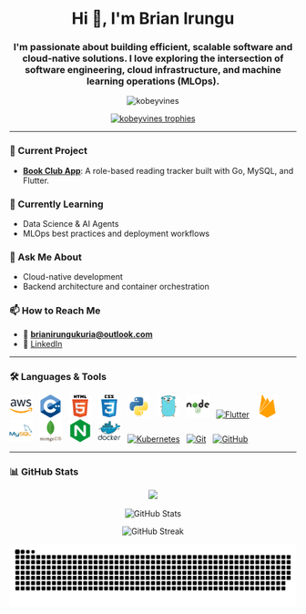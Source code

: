 <h1 align="center">Hi 👋, I'm Brian Irungu</h1>
<h3 align="center">I'm passionate about building efficient, scalable software and cloud-native solutions. I love exploring the intersection of software engineering, cloud infrastructure, and machine learning operations (MLOps).</h3>

<p align="center">
  <img src="https://komarev.com/ghpvc/?username=kobeyvines&label=Profile%20views&color=0e75b6&style=flat" alt="kobeyvines" />
</p>

<p align="center">
  <a href="https://github.com/ryo-ma/github-profile-trophy">
    <img src="https://github-profile-trophy.vercel.app/?username=kobeyvines&theme=onedark&margin-w=10&margin-h=15" alt="kobeyvines trophies" />
  </a>
</p>

---

### 🔭 Current Project

- [**Book Club App**](https://github.com/Kobeyvines/bookclub-app): A role-based reading tracker built with Go, MySQL, and Flutter.

### 🌱 Currently Learning

- Data Science & AI Agents
- MLOps best practices and deployment workflows

### 💬 Ask Me About

- Cloud-native development
- Backend architecture and container orchestration

### 📫 How to Reach Me

- 📧 **brianirungukuria@outlook.com**
- 💼 [LinkedIn](https://linkedin.com/in/brian-irungu-5476ba270)

---

### 🛠️ Languages & Tools

<p align="left">
  <a href="https://aws.amazon.com" target="_blank"><img src="https://raw.githubusercontent.com/devicons/devicon/master/icons/amazonwebservices/amazonwebservices-original-wordmark.svg" alt="AWS" width="40" height="40"/></a>&nbsp;&nbsp;
  <a href="https://www.cplusplus.com/" target="_blank"><img src="https://raw.githubusercontent.com/devicons/devicon/master/icons/cplusplus/cplusplus-original.svg" alt="C++" width="40" height="40"/></a>&nbsp;&nbsp;
  <a href="https://www.w3schools.com/html/" target="_blank"><img src="https://raw.githubusercontent.com/devicons/devicon/master/icons/html5/html5-original-wordmark.svg" alt="HTML5" width="40" height="40"/></a>&nbsp;&nbsp;
  <a href="https://www.w3schools.com/css/" target="_blank"><img src="https://raw.githubusercontent.com/devicons/devicon/master/icons/css3/css3-original-wordmark.svg" alt="CSS3" width="40" height="40"/></a>&nbsp;&nbsp;
  <a href="https://www.python.org" target="_blank"><img src="https://raw.githubusercontent.com/devicons/devicon/master/icons/python/python-original.svg" alt="Python" width="40" height="40"/></a>&nbsp;&nbsp;
  <a href="https://golang.org" target="_blank"><img src="https://raw.githubusercontent.com/devicons/devicon/master/icons/go/go-original.svg" alt="Go" width="40" height="40"/></a>&nbsp;&nbsp;
  <a href="https://nodejs.org" target="_blank"><img src="https://raw.githubusercontent.com/devicons/devicon/master/icons/nodejs/nodejs-original-wordmark.svg" alt="Node.js" width="40" height="40"/></a>&nbsp;&nbsp;
  <a href="https://flutter.dev" target="_blank"><img src="https://www.vectorlogo.zone/logos/flutterio/flutterio-icon.svg" alt="Flutter" width="40" height="40"/></a>&nbsp;&nbsp;
  <a href="https://firebase.google.com/" target="_blank" rel="noreferrer"><img src="https://raw.githubusercontent.com/devicons/devicon/master/icons/firebase/firebase-plain.svg" alt="Firebase" width="40" height="40"/></a>&nbsp;&nbsp;
  <a href="https://www.mysql.com/" target="_blank"><img src="https://raw.githubusercontent.com/devicons/devicon/master/icons/mysql/mysql-original-wordmark.svg" alt="MySQL" width="40" height="40"/></a>&nbsp;&nbsp;
  <a href="https://www.mongodb.com/" target="_blank"><img src="https://raw.githubusercontent.com/devicons/devicon/master/icons/mongodb/mongodb-original-wordmark.svg" alt="MongoDB" width="40" height="40"/></a>&nbsp;&nbsp;
  <a href="https://www.nginx.com" target="_blank"><img src="https://raw.githubusercontent.com/devicons/devicon/master/icons/nginx/nginx-original.svg" alt="NGINX" width="40" height="40"/></a>&nbsp;&nbsp;
  <a href="https://www.docker.com/" target="_blank"><img src="https://raw.githubusercontent.com/devicons/devicon/master/icons/docker/docker-original-wordmark.svg" alt="Docker" width="40" height="40"/></a>&nbsp;&nbsp;
  <a href="https://kubernetes.io" target="_blank"><img src="https://www.vectorlogo.zone/logos/kubernetes/kubernetes-icon.svg" alt="Kubernetes" width="40" height="40"/></a>&nbsp;&nbsp;
  <a href="https://git-scm.com" target="_blank"><img src="https://www.vectorlogo.zone/logos/git-scm/git-scm-icon.svg" alt="Git" width="40" height="40"/></a>&nbsp;&nbsp;
  <a href="https://github.com" target="_blank"><img src="https://www.vectorlogo.zone/logos/github/github-icon.svg" alt="GitHub" width="40" height="40"/></a> &nbsp;&nbsp;
</p>



---

### 📊 GitHub Stats

<p align="center">
  <img src="https://github-readme-stats.vercel.app/api/top-langs?username=kobeyvines&layout=compact&theme=tokyonight&cache_seconds=7200" />
</p>

<p align="center">
  <img src="https://github-readme-stats.vercel.app/api?username=kobeyvines&show_icons=true&locale=en&theme=tokyonight&v=2" alt="GitHub Stats" />
</p> 

<p align="center">
 <img src="https://streak-stats.demolab.com?user=kobeyvines&theme=tokyonight&date_format=M%20j%5B%2C%20Y%5D" alt="GitHub Streak" />
</p>

<picture>
  <source media="(prefers-color-scheme: dark)" srcset="https://raw.githubusercontent.com/kobeyvines/kobeyvines/output/github-snake-dark.svg" />
  <source media="(prefers-color-scheme: light)" srcset="https://raw.githubusercontent.com/kobeyvines/kobeyvines/output/github-snake.svg" />
  <img alt="github-snake" src="https://raw.githubusercontent.com/kobeyvines/kobeyvines/output/github-snake.svg" />
</picture>
